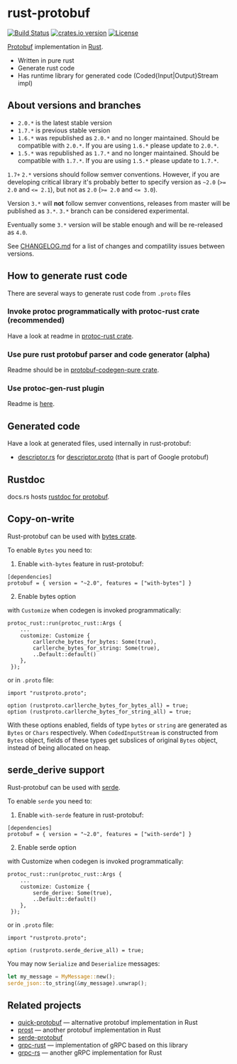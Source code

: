 rust-protobuf
=============

<!-- https://travis-ci.org/stepancheg/rust-protobuf.png -->
[![Build Status](https://img.shields.io/travis/stepancheg/rust-protobuf.svg)](https://travis-ci.org/stepancheg/rust-protobuf)
[![crates.io version](https://img.shields.io/crates/v/protobuf.svg)](https://crates.io/crates/protobuf)
[![License](https://img.shields.io/crates/l/protobuf.svg)](https://github.com/stepancheg/rust-protobuf/blob/master/LICENSE.txt)

[Protobuf](https://developers.google.com/protocol-buffers/docs/overview) implementation in [Rust](https://www.rust-lang.org/).

* Written in pure rust
* Generate rust code
* Has runtime library for generated code
  (Coded{Input|Output}Stream impl)

## About versions and branches

- `2.0.*` is the latest stable version
- `1.7.*` is previous stable version
- `1.6.*` was republished as `2.0.*` and no longer maintained. Should be compatible with `2.0.*`.
  If you are using `1.6.*` please update to `2.0.*`.
- `1.5.*` was republished as `1.7.*` and no longer maintained. Should be compatible with `1.7.*`.
  If you are using `1.5.*` please update to `1.7.*`.

`1.7+` `2.*` versions should follow semver conventions. However, if you are developing critical library
it's probably better to specify version as `~2.0` (`>= 2.0` and `<= 2.1`), but not as `2.0` (`>= 2.0` and `<= 3.0`).

Version `3.*` will **not** follow semver conventions, releases from master will be published as `3.*`.
`3.*` branch can be considered experimental.

Eventually some `3.*` version will be stable enough and will be re-released as `4.0`.

See [CHANGELOG.md](CHANGELOG.md) for a list of changes and compatility issues between versions.

## How to generate rust code

There are several ways to generate rust code from `.proto` files

### Invoke protoc programmatically with protoc-rust crate (recommended)

Have a look at readme in [protoc-rust crate](https://github.com/stepancheg/rust-protobuf/tree/master/protoc-rust).

### Use pure rust protobuf parser and code generator (alpha)

Readme should be in
[protobuf-codegen-pure crate](https://github.com/stepancheg/rust-protobuf/tree/master/protobuf-codegen-pure).

### Use protoc-gen-rust plugin

Readme is [here](https://github.com/stepancheg/rust-protobuf/tree/master/protobuf-codegen).

## Generated code

Have a look at generated files, used internally in rust-protobuf:

* [descriptor.rs](https://github.com/stepancheg/rust-protobuf/blob/master/protobuf/src/descriptor.rs)
  for [descriptor.proto](https://github.com/stepancheg/rust-protobuf/blob/master/proto/google/protobuf/descriptor.proto)
  (that is part of Google protobuf)

## Rustdoc

docs.rs hosts [rustdoc for protobuf](https://docs.rs/protobuf/*/protobuf/).

## Copy-on-write

Rust-protobuf can be used with [bytes crate](https://github.com/carllerche/bytes).

To enable `Bytes` you need to:

1. Enable `with-bytes` feature in rust-protobuf:

```
[dependencies]
protobuf = { version = "~2.0", features = ["with-bytes"] }
```

2. Enable bytes option

with `Customize` when codegen is invoked programmatically:

```
protoc_rust::run(protoc_rust::Args {
    ...
    customize: Customize {
        carllerche_bytes_for_bytes: Some(true),
        carllerche_bytes_for_string: Some(true),
        ..Default::default()
    },
 });
 ```

or in `.proto` file:

```
import "rustproto.proto";

option (rustproto.carllerche_bytes_for_bytes_all) = true;
option (rustproto.carllerche_bytes_for_string_all) = true;
```

With these options enabled, fields of type `bytes` or `string` are
generated as `Bytes` or `Chars` respectively. When `CodedInputStream` is constructed
from `Bytes` object, fields of these types get subslices of original `Bytes` object,
instead of being allocated on heap.

## serde_derive support

Rust-protobuf can be used with [serde](https://github.com/serde-rs/serde).

To enable `serde` you need to:

1. Enable `with-serde` feature in rust-protobuf:

```
[dependencies]
protobuf = { version = "~2.0", features = ["with-serde"] }
```

2. Enable serde option

with Customize when codegen is invoked programmatically:

```
protoc_rust::run(protoc_rust::Args {
    ...
    customize: Customize {
        serde_derive: Some(true),
        ..Default::default()
    },
 });
 ```

or in `.proto` file:

```
import "rustproto.proto";

option (rustproto.serde_derive_all) = true;
```

You may now `Serialize` and `Deserialize` messages:

```rs
let my_message = MyMessage::new();
serde_json::to_string(&my_message).unwrap();
```

## Related projects

* [quick-protobuf](https://github.com/tafia/quick-protobuf) — alternative protobuf implementation in Rust
* [prost](https://github.com/danburkert/prost) — another protobuf implementation in Rust
* [serde-protobuf](https://github.com/dflemstr/serde-protobuf)
* [grpc-rust](https://github.com/stepancheg/grpc-rust) — implementation of gRPC based on this library
* [grpc-rs](https://github.com/pingcap/grpc-rs/) — another gRPC implementation for Rust
